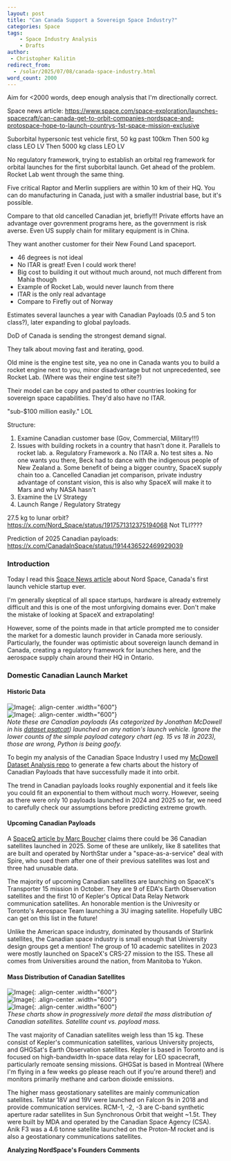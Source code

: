 ```yaml
---
layout: post
title: "Can Canada Support a Sovereign Space Industry?"
categories: Space
tags:
    - Space Industry Analysis
    - Drafts
author:
 - Christopher Kalitin
redirect_from:
  - /solar/2025/07/08/canada-space-industry.html
word_count: 2000
---
```

<head>
    <meta property="og:image" content="{{site.url}}/assets/images/nasa-end-state/msr.jpg">
</head>

Aim for <2000 words, deep enough analysis that I'm directionally correct.

Space news article: https://www.space.com/space-exploration/launches-spacecraft/can-canada-get-to-orbit-companies-nordspace-and-protospace-hope-to-launch-countrys-1st-space-mission-exclusive

Suborbital hypersonic test vehicle first, 50 kg past 100km
Then 500 kg class LEO LV
Then 5000 kg class LEO LV

No regulatory framework, trying to establish an orbital reg framework for orbital launches for the first suborbital launch. Get ahead of the problem. Rocket Lab went through the same thing.

Five critical Raptor and Merlin suppliers are within 10 km of their HQ. You can do manufacturing in Canada, just with a smaller industrial base, but it's possible.

Compare to that old cancelled Canadian jet, briefly!!!
Private efforts have an advantage over govrenment programs here, as the government is risk averse. Even US supply chain for military equipment is in China.

They want another customer for their New Found Land spaceport.
 - 46 degrees is not ideal
 - No ITAR is great! Even I could work there!
 - Big cost to building it out without much around, not much different from Mahia though
 - Example of Rocket Lab, would never launch from there
 - ITAR is the only real advantage
 - Compare to Firefly out of Norway

Estimates several launches a year with Canadian Payloads (0.5 and 5 ton class?), later expanding to global payloads.

DoD of Canada is sending the strongest demand signal.

They talk about moving fast and iterating, good.

Old mine is the engine test site, yea no one in Canada wants you to build a rocket engine next to you, minor disadvantage but not unprecedented, see Rocket Lab. (Where was their engine test site?)

Their model can be copy and pasted to other countries looking for sovereign space capabilities. They'd also have no ITAR.

"sub-$100 million easily." LOL

Structure:
1. Examine Canadian customer base (Gov, Commercial, Military!!!)
2. Issues with building rockets in a country that hasn't done it. Parallels to rocket lab.
    a. Regulatory Framework
    a. No ITAR
    a. No test sites
    a. No one wants you there, Beck had to dance with the indigenous people of New Zealand
    a. Some benefit of being a bigger country, SpaceX supply chain too
    a. Cancelled Canadian jet comparison, private industry advantage of constant vision, this is also why SpaceX will make it to Mars and why NASA hasn't
3. Examine the LV Strategy
4. Launch Range / Regulatory Strategy

27.5 kg to lunar orbit?
https://x.com/Nord_Space/status/1917571312375194068
Not TLI????

Prediction of 2025 Canadian payloads:
https://x.com/CanadaInSpace/status/1914436522469929039



### <b>Introduction</b>

Today I read this [Space News article](https://www.space.com/space-exploration/launches-spacecraft/) about Nord Space, Canada's first launch vehicle startup ever.

I'm generally skeptical of all space startups, hardware is already extremely difficult and this is one of the most unforgiving domains ever. Don't make the mistake of looking at SpaceX and extrapolating!

However, some of the points made in that article prompted me to consider the market for a domestic launch provider in Canada more seriously. Particularly, the founder was optimistic about sovereign launch demand in Canada, creating a regulatory framework for launches here, and the aerospace supply chain around their HQ in Ontario.

### <b>Domestic Canadian Launch Market</b>

#### **Historic Data**

![Image](/assets/images/canada-space-industry/canada_payloads_vs_year_by_operator_type.png){: .align-center .width="600"}  
![Image](/assets/images/canada-space-industry/canada_payloads_vs_year_by_simple_payload_category.png){: .align-center .width="600"}  
<i>Note these are Canadian payloads (As categorized by Jonathan McDowell in his [dataset psatcat](https://planet4589.org/space/gcat/web/cat/pcols.html)) launched on any nation's launch vehicle. Ignore the lower counts of the simple payload category chart (eg. 15 vs 18 in 2023), those are wrong, Python is being goofy.</i>

To begin my analysis of the Canadian Space Industry I used my [McDowell Dataset Analysis repo](https://ckalitin.github.io/space/2025/06/08/space-industry-charts.html) to generate a few charts about the history of Canadian Payloads that have successfully made it into orbit.

The trend in Canadian payloads looks roughly exponential and it feels like you could fit an exponential to them without much worry. However, seeing as there were only 10 payloads launched in 2024 and 2025 so far, we need to carefully check our assumptions before predicting extreme growth.

#### **Upcoming Canadian Payloads**

A [SpaceQ article by Marc Boucher](https://spaceq.ca/canadian-satellite-launches-could-set-record-in-2025/) claims there could be 36 Canadian satellites launched in 2025. Some of these are unlikely, like 8 satellites that are built and operated by NorthStar under a "space-as-a-service" deal with Spire, who sued them after one of their previous satellites was lost and three had unusable data.

The majority of upcoming Canadian satellites are launching on SpaceX's Transporter 15 mission in October. They are 9 of EDA's Earth Observation satellites and the first 10 of Kepler's Optical Data Relay Network communication satellites. An honorable mention is the Univresity or Toronto's Aerospace Team launching a 3U imaging satellite. Hopefully UBC can get on this list in the future!

Unlike the American space industry, dominated by thousands of Starlink satellites, the Canadian space industry is small enough that University design groups get a mention! The group of 10 academic satellites in 2023 were mostly launched on SpaceX's CRS-27 mission to the ISS. These all comes from Universities around the nation, from Manitoba to Yukon.

#### **Mass Distribution of Canadian Satellites**

![Image](/assets/images/canada-space-industry/canada_payloads_vs_mass_by_orbit_max_mass.png){: .align-center .width="600"}  
![Image](/assets/images/canada-space-industry/canada_payloads_vs_mass_by_orbit_1000_50.png){: .align-center .width="600"}  
![Image](/assets/images/canada-space-industry/canada_payloads_vs_mass_by_orbit_100_5.png){: .align-center .width="600"}  
<i>These charts show in progressively more detail the mass distribution of Canadian satellites. Satellite count vs. payload mass.</i>

The vast majority of Canadian satellites weigh less than 15 kg. These consist of Kepler's communication satellites, various University projects, and GHGSat's Earth Observation satellites. Kepler is based in Toronto and is focused on high-bandwidth In-space data relay for LEO spacecraft, particularly remoate sensing missions. GHGSat is based in Montreal (Where I'm flying in a few weeks go please reach out if you're around there!) and monitors primarily methane and carbon dioixde emissions.

The higher mass geostationary satellites are mainly communication satellites. Telstar 18V and 19V were launched on Falcon 9s in 2018 and provide communication services. RCM-1, -2, -3 are C-band synthetic aperture radar satellites in Sun Synchronous Orbit that weight ~1.5t. They were built by MDA and operated by the Canadian Space Agency (CSA). Anik F3 was a 4.6 tonne satellite launched on the Proton-M rocket and is also a geostationary communications satellites.

**Analyzing NordSpace's Founders Comments**

